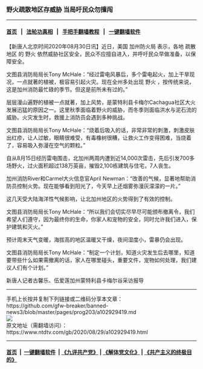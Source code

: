 ### 野火疏散地区存威胁 当局吁民众勿擅闯
------------------------

#### [首页](https://github.com/gfw-breaker/banned-news3/blob/master/README.md) &nbsp;&nbsp;|&nbsp;&nbsp; [法轮功真相](https://github.com/begood0513/basic/blob/master/README.md)  &nbsp;&nbsp;|&nbsp;&nbsp; [手把手翻墙教程](https://github.com/gfw-breaker/guides/wiki)  &nbsp;&nbsp;|&nbsp;&nbsp; [一键翻墙软件](https://github.com/gfw-breaker/nogfw/blob/master/README.md)  



<div><div class="post_content" itemprop="articleBody">
 <p>
  【新唐人北京时间2020年08月30日讯】近日，美国
  <ok href="https://www.ntdtv.com/gb/加州防火局.htm">
   加州防火局
  </ok>
  表示，各地
  <ok href="https://www.ntdtv.com/gb/疏散地区.htm">
   疏散地区
  </ok>
  的
  <ok href="https://www.ntdtv.com/gb/野火.htm">
   野火
  </ok>
  依然威胁社区安全，民众不应擅自进入，并呼吁民众早做准备，以保障安全。
 </p>
 <p>
  文图县消防局局长Tony McHale：“经过雷电风暴后，多个雷电起火，加上干旱现况，一点就著的植被，极容易引起火灾。现在全州多处出现
  <ok href="https://www.ntdtv.com/gb/野火.htm">
   野火
  </ok>
  ，按传统来说，这是加州消防最忙碌的季节。但这是前所未有过的。”
 </p>
 <p>
  层层漫山遍野的植被一点就著，加上风势，是蒙特利县卡梅尔Cachagua社区大火发展迅猛的原因之一。这里秋季面临着野火的威胁，而冬季则面临洪水与泥石流的威胁。火灾发生时，救援上消防员会遇到多种挑战。
 </p>
 <p>
  文图县消防局局长Tony McHale：“烧着后吸入的话，非常非常的刺激，刺激皮肤出红疹，让人过敏，眼睛很难受，有毒橡树很糟，让救火工作变得困难，当烧着了，容易吸入弥漫在空气的颗粒。”
 </p>
 <p>
  自从8月15日经历雷电围击，北加州两周内遭到近14,000次雷击，先后引发700多场野火，过火面积超过138万英亩，摧毁2,100栋建筑与住宅，7人丧生。
 </p>
 <p>
  加州消防River和Carmel大火信息官April Newman：“改善的气候，显著地帮助消防员控制火势。现在能够看到阳光了，今天早上还烟雾弥漫灰濛濛的一片。”
 </p>
 <p>
  这几天受大陆海洋性气候影响，让北加州地区的火势得到了有效的控制。
 </p>
 <p>
  文图县消防局局长Tony McHale：“所以我们会切实尽早尽可能颁布撤离令，我们希望人们遵守，因为最终你的生命，你家人和宠物的安全，同时允许我们进入，保护建筑和灭火。”
 </p>
 <p>
  预计周末天气变暖，海拔高的地区温暖又干燥，夜间湿度小，雷暴仍会出现。
 </p>
 <p>
  文图县消防局局长Tony McHale：“制定一个计划，知道火灾发生后去哪里，知道要带些什么如果需撤离的话，家人在哪里碰头，重要文件，宠物如何处理，我们建议人们有个计划。”
 </p>
 <p>
  新唐人记者古馨乐、伍爱莲加州蒙特利县卡梅尔谷采访报导
 </p>
 <div class="single_ad">
 </div>
</div>
</div>
<hr/>
手机上长按并复制下列链接或二维码分享本文章：<br/>
https://github.com/gfw-breaker/banned-news3/blob/master/pages/prog203/a102929419.md <br/>
<a href='https://github.com/gfw-breaker/banned-news3/blob/master/pages/prog203/a102929419.md'><img src='https://github.com/gfw-breaker/banned-news3/blob/master/pages/prog203/a102929419.md.png'/></a> <br/>
原文地址（需翻墙访问）：https://www.ntdtv.com/gb/2020/08/29/a102929419.html


------------------------
#### [首页](https://github.com/gfw-breaker/banned-news3/blob/master/README.md) &nbsp;|&nbsp; [一键翻墙软件](https://github.com/gfw-breaker/nogfw/blob/master/README.md) &nbsp;| [《九评共产党》](https://github.com/gfw-breaker/9ping.md/blob/master/README.md#九评之一评共产党是什么) | [《解体党文化》](https://github.com/gfw-breaker/jtdwh.md/blob/master/README.md) | [《共产主义的终极目的》](https://github.com/gfw-breaker/gczydzjmd.md/blob/master/README.md)


<img src='http://gfw-breaker.win/banned-news3/pages/prog203/a102929419.md' width='0px' height='0px'/>